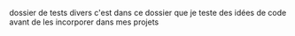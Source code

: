 dossier de tests divers
c'est dans ce dossier que je teste des idées de code avant de les incorporer dans mes projets


